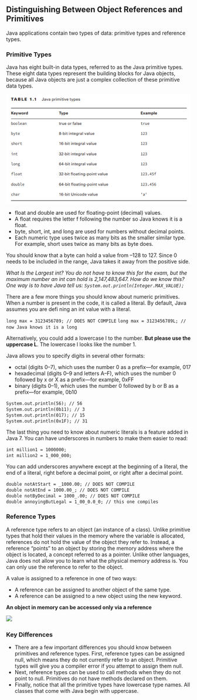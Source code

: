 ## Distinguishing Between Object References and Primitives

Java applications contain two types of data: primitive types and reference types.

### Primitive Types

Java has eight built-in data types, referred to as the Java primitive types. These eight data types represent the building blocks for Java objects, because all Java objects are just a complex collection of these primitive data types. 

![](tables/table1.1.PNG)

* float and double are used for floating-point (decimal) values.
* A float requires the letter f following the number so Java knows it is a float.
* byte, short, int, and long are used for numbers without decimal points.
* Each numeric type uses twice as many bits as the smaller similar type. For example, short uses twice as many bits as byte does.

You should know that a byte can hold a value from –128 to 127. Since 0 needs to be included in the range, Java takes it away from the positive side.

_What Is the Largest int?_
_You do not have to know this for the exam, but the maximum number an int can hold is
2,147,483,647. How do we know this? One way is to have Java tell us:
```System.out.println(Integer.MAX_VALUE);```_

There are a few more things you should know about numeric primitives. When a number is present in the code, it is called a literal. By default, Java assumes you are defi ning an int value with a literal. 

``` long max = 3123456789; // DOES NOT COMPILE ```
``` long max = 3123456789L; // now Java knows it is a long ```

Alternatively, you could add a lowercase l to the number. **But please use the uppercase L**. The lowercase l looks like the number 1.

Java allows you to specify digits in several other formats:
* octal (digits 0–7), which uses the number 0 as a prefix—for example, 017
* hexadecimal (digits 0–9 and letters A–F), which uses the number 0 followed by x or X as a prefix—for example, 0xFF
* binary (digits 0–1), which uses the number 0 followed by b or B as a prefix—for example, 0b10

```
System.out.println(56); // 56
System.out.println(0b11); // 3
System.out.println(017); // 15
System.out.println(0x1F); // 31
```

The last thing you need to know about numeric literals is a feature added in Java 7. You can have underscores in numbers to make them easier to read:
```
int million1 = 1000000;
int million2 = 1_000_000;
```

You can add underscores anywhere except at the beginning of a literal, the end of a literal, right before a decimal point, or right after a decimal point.
```
double notAtStart = _1000.00; // DOES NOT COMPILE
double notAtEnd = 1000.00_; // DOES NOT COMPILE
double notByDecimal = 1000_.00; // DOES NOT COMPILE
double annoyingButLegal = 1_00_0.0_0; // this one compiles
```

### Reference Types

A reference type refers to an object (an instance of a class). Unlike primitive types that hold their values in the memory where the variable is allocated, references do not hold the value of the object they refer to. Instead, a reference “points” to an object by storing the memory address where the object is located, a concept referred to as a pointer. Unlike other languages, Java does not allow you to learn what the physical memory address is. You can only use the reference to refer to the object.

A value is assigned to a reference in one of two ways:
* A reference can be assigned to another object of the same type.
* A reference can be assigned to a new object using the new keyword.

**An object in memory can be accessed only via a reference**

![](figures/figure1.1.PNG)

### Key Differences

* There are a few important differences you should know between primitives and reference types. First, reference types can be assigned null, which means they do not currently refer to an object. Primitive types will give you a compiler error if you attempt to assign them null.
* Next, reference types can be used to call methods when they do not point to null. Primitives do not have methods declared on them. 
* Finally, notice that all the primitive types have lowercase type names. All classes that come with Java begin with uppercase.
